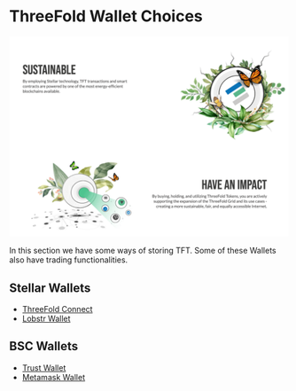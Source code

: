 # ThreeFold Wallet Choices

![](img/wallets.png)

In this section we have some ways of storing TFT.
Some of these Wallets also have trading functionalities.

## Stellar Wallets

- [ThreeFold Connect](threefold_connect)
- [Lobstr Wallet](lobstr_wallet)

## BSC Wallets

- [Trust Wallet](tft_bsc_trustwallet)
- [Metamask Wallet](tft_bsc_metamask)
